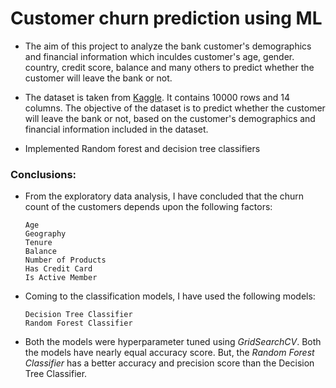 # Customer churn prediction using ML
* The aim of this project to analyze the bank customer's demographics and financial information which inculdes customer's age, gender. country, credit score, balance and many others to predict whether the customer will leave the bank or not.

* The dataset is taken from [Kaggle](https://www.kaggle.com/datasets/mathchi/churn-for-bank-customers?datasetId=797699&sortBy=voteCount). It contains 10000 rows and 14 columns. The objective of the dataset is to predict whether the customer will leave the bank or not, based on the customer's demographics and financial information included in the dataset.

* Implemented Random forest and decision tree classifiers
  
### Conclusions:

* From the exploratory data analysis, I have concluded that the churn count of the customers depends upon the following factors:

      Age
      Geography
      Tenure
      Balance
      Number of Products
      Has Credit Card
      Is Active Member
  
* Coming to the classification models, I have used the following models:

      Decision Tree Classifier
      Random Forest Classifier
  
* Both the models were hyperparameter tuned using _GridSearchCV_. Both the models have nearly equal accuracy score. But, the _Random Forest Classifier_ has a better accuracy and precision score than the Decision Tree Classifier.




